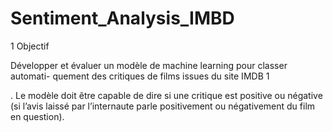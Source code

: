 # Sentiment_Analysis_IMBD
1 Objectif

Développer et évaluer un modèle de machine learning pour classer automati-
quement des critiques de films issues du site IMDB 1

. Le modèle doit être capable
de dire si une critique est positive ou négative (si l’avis laissé par l’internaute parle
positivement ou négativement du film en question).
